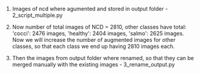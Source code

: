 1. Images of ncd where agumented and stored in output folder - 2_script_multiple.py
2. Now number of total images of NCD = 2810, other classes have total:  'cocci': 2476 images, 'healthy': 2404 images, 'salmo': 2625 images. Now we will increase the number of augmented images for other classes, so that each class we end up having 2810 images each.

3. Then the images from output folder where renamed, so that they can be merged manually with the existing images - 3_rename_output.py